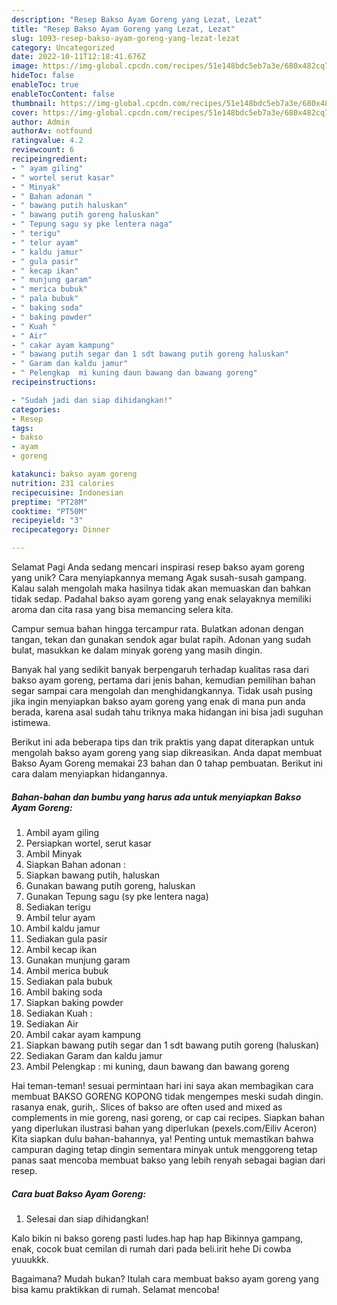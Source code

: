 ```yaml
---
description: "Resep Bakso Ayam Goreng yang Lezat, Lezat"
title: "Resep Bakso Ayam Goreng yang Lezat, Lezat"
slug: 1093-resep-bakso-ayam-goreng-yang-lezat-lezat
category: Uncategorized
date: 2022-10-11T12:18:41.676Z
image: https://img-global.cpcdn.com/recipes/51e148bdc5eb7a3e/680x482cq70/bakso-ayam-goreng-foto-resep-utama.jpg
hideToc: false
enableToc: true
enableTocContent: false
thumbnail: https://img-global.cpcdn.com/recipes/51e148bdc5eb7a3e/680x482cq70/bakso-ayam-goreng-foto-resep-utama.jpg
cover: https://img-global.cpcdn.com/recipes/51e148bdc5eb7a3e/680x482cq70/bakso-ayam-goreng-foto-resep-utama.jpg
author: Admin
authorAv: notfound
ratingvalue: 4.2
reviewcount: 6
recipeingredient:
- " ayam giling"
- " wortel serut kasar"
- " Minyak"
- " Bahan adonan "
- " bawang putih haluskan"
- " bawang putih goreng haluskan"
- " Tepung sagu sy pke lentera naga"
- " terigu"
- " telur ayam"
- " kaldu jamur"
- " gula pasir"
- " kecap ikan"
- " munjung garam"
- " merica bubuk"
- " pala bubuk"
- " baking soda"
- " baking powder"
- " Kuah "
- " Air"
- " cakar ayam kampung"
- " bawang putih segar dan 1 sdt bawang putih goreng haluskan"
- " Garam dan kaldu jamur"
- " Pelengkap  mi kuning daun bawang dan bawang goreng"
recipeinstructions:

- "Sudah jadi dan siap dihidangkan!"
categories:
- Resep
tags:
- bakso
- ayam
- goreng

katakunci: bakso ayam goreng 
nutrition: 231 calories
recipecuisine: Indonesian
preptime: "PT28M"
cooktime: "PT50M"
recipeyield: "3"
recipecategory: Dinner

---
```



Selamat Pagi Anda sedang mencari inspirasi resep bakso ayam goreng yang unik? Cara menyiapkannya memang Agak susah-susah gampang. Kalau salah mengolah maka hasilnya tidak akan memuaskan dan bahkan tidak sedap. Padahal bakso ayam goreng yang enak selayaknya memiliki aroma dan cita rasa yang bisa memancing selera kita.


Campur semua bahan hingga tercampur rata. Bulatkan adonan dengan tangan, tekan dan gunakan sendok agar bulat rapih. Adonan yang sudah bulat, masukkan ke dalam minyak goreng yang masih dingin.

Banyak hal yang sedikit banyak berpengaruh terhadap kualitas rasa dari bakso ayam goreng, pertama dari jenis bahan, kemudian pemilihan bahan segar sampai cara mengolah dan menghidangkannya. Tidak usah pusing jika ingin menyiapkan bakso ayam goreng yang enak di mana pun anda berada, karena asal sudah tahu triknya maka hidangan ini bisa jadi suguhan istimewa.


Berikut ini ada beberapa tips dan trik praktis yang dapat diterapkan untuk mengolah bakso ayam goreng yang siap dikreasikan. Anda dapat membuat Bakso Ayam Goreng memakai 23 bahan dan 0 tahap pembuatan. Berikut ini cara dalam menyiapkan hidangannya.

<!--inarticleads1-->

##### Bahan-bahan dan bumbu yang harus ada untuk menyiapkan Bakso Ayam Goreng:

1. Ambil  ayam giling
1. Persiapkan  wortel, serut kasar
1. Ambil  Minyak
1. Siapkan  Bahan adonan :
1. Siapkan  bawang putih, haluskan
1. Gunakan  bawang putih goreng, haluskan
1. Gunakan  Tepung sagu (sy pke lentera naga)
1. Sediakan  terigu
1. Ambil  telur ayam
1. Ambil  kaldu jamur
1. Sediakan  gula pasir
1. Ambil  kecap ikan
1. Gunakan  munjung garam
1. Ambil  merica bubuk
1. Sediakan  pala bubuk
1. Ambil  baking soda
1. Siapkan  baking powder
1. Sediakan  Kuah :
1. Sediakan  Air
1. Ambil  cakar ayam kampung
1. Siapkan  bawang putih segar dan 1 sdt bawang putih goreng (haluskan)
1. Sediakan  Garam dan kaldu jamur
1. Ambil  Pelengkap : mi kuning, daun bawang dan bawang goreng


Hai teman-teman! sesuai permintaan hari ini saya akan membagikan cara membuat BAKSO GORENG KOPONG tidak mengempes meski sudah dingin. rasanya enak, gurih,. Slices of bakso are often used and mixed as complements in mie goreng, nasi goreng, or cap cai recipes. Siapkan bahan yang diperlukan ilustrasi bahan yang diperlukan (pexels.com/Eiliv Aceron) Kita siapkan dulu bahan-bahannya, ya! Penting untuk memastikan bahwa campuran daging tetap dingin sementara minyak untuk menggoreng tetap panas saat mencoba membuat bakso yang lebih renyah sebagai bagian dari resep. 

<!--inarticleads2-->

##### Cara buat Bakso Ayam Goreng:


1. Selesai dan siap dihidangkan!

Kalo bikin ni bakso goreng pasti ludes.hap hap hap Bikinnya gampang, enak, cocok buat cemilan di rumah dari pada beli.irit hehe Di cowba yuuukkk. 

Bagaimana? Mudah bukan? Itulah cara membuat bakso ayam goreng yang bisa kamu praktikkan di rumah. Selamat mencoba!

